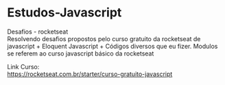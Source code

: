 # Estudos-Javascript <br/>
Desafios - rocketseat <br/>
Resolvendo desafios propostos pelo curso gratuito da rocketseat de javascript + Eloquent Javascript + Códigos diversos que eu fizer. Modulos se referem ao curso javascript básico da rocketseat

Link Curso: <br/>
https://rocketseat.com.br/starter/curso-gratuito-javascript <br/>
